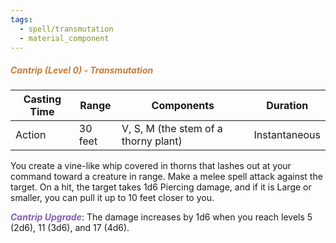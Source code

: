 ```yaml
---
tags:
  - spell/transmutation
  - material_component
---
```

##### *<span style="color:rgb(203, 123, 55)">Cantrip (Level 0) - Transmutation</span>*

| Casting Time | Range   | Components                           | Duration      |
| ------------ | ------- | ------------------------------------ | ------------- |
| Action       | 30 feet | V, S, M (the stem of a thorny plant) | Instantaneous |
You create a vine-like whip covered in thorns that lashes out at your command toward a creature in range. Make a melee spell attack against the target. On a hit, the target takes 1d6 Piercing damage, and if it is Large or smaller, you can pull it up to 10 feet closer to you.  

**<span style="color:rgb(134, 93, 187)">_Cantrip Upgrade_</span>**: The damage increases by 1d6 when you reach levels 5 (2d6), 11 (3d6), and 17 (4d6).